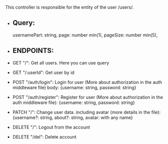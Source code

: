 This controller is responsible for the entity of the user /users/.

- ## Query:

  usernamePart: string,
  page: number min(1),
  pageSize: number min(5),

- ## ENDPOINTS:
- GET "/": Get all users. Here you can use query
- GET "/:userId": Get user by id
- POST "/auth/login": Login for user (More about authorization in the auth middleware file) body: {username: string, password: string}
- POST "/auth/register": Register for user (More about authorization in the auth middleware file): {username: string, password: string}
- PATCH "/": Change user data. including avatar (more details in the file): {username?: string, about?: string, avatar: with any name}
- DELETE "/": Logout from the account
- DELETE "/del": Delete account
